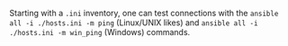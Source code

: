 Starting with a `.ini` inventory, one can test connections with the `ansible all -i ./hosts.ini -m ping` (Linux/UNIX likes) 
and `ansible all -i ./hosts.ini -m win_ping` (Windows) commands.